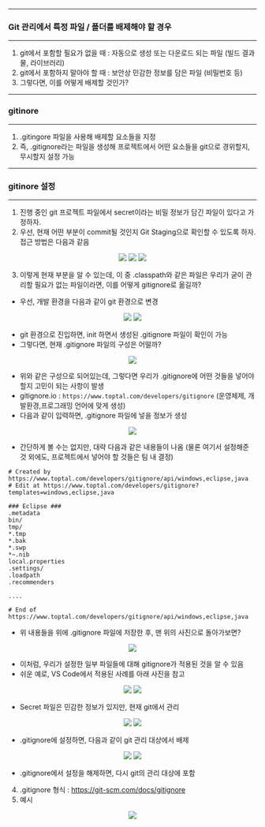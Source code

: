 -----
### Git 관리에서 특정 파일 / 폴더를 배제해야 할 경우
-----
1. git에서 포함할 필요가 없을 때 : 자동으로 생성 또는 다운로드 되는 파일 (빌드 결과물, 라이브러리)
2. git에서 포함하지 말아야 할 때 : 보안상 민감한 정보를 담은 파일 (비밀번호 등)
3. 그렇다면, 이를 어떻게 배제할 것인가?

-----
### gitinore
-----
1. .gitingore 파일을 사용해 배제할 요소들을 지정
2. 즉, .gitignore라는 파일을 생성해 프로젝트에서 어떤 요소들을 git으로 경위할지, 무시할지 설정 가능

-----
### gitinore 설정
-----
1. 진행 중인 git 프로젝트 파일에서 secret이라는 비밀 정보가 담긴 파일이 있다고 가정하자.
2. 우선, 현재 어떤 부분이 commit될 것인지 Git Staging으로 확인할 수 있도록 하자. 접근 방법은 다음과 같음
<div align="center">
<img src="https://github.com/sooyounghan/Git-Github/assets/34672301/a271e9c1-3baf-4d52-bed4-bc92e54a0f21">
<img src="https://github.com/sooyounghan/Git-Github/assets/34672301/20af6da0-bb7b-4e0b-9f7a-624e8118e8d7">
<img src="https://github.com/sooyounghan/Git-Github/assets/34672301/19619b65-069a-4c8a-8dcf-bd7f3a287b74">
</div>

3. 이렇게 현재 부분을 알 수 있는데, 이 중 .classpath와 같은 파일은 우리가 굳이 관리할 필요가 없는 파일이라면, 이를 어떻게 gitignore로 옮길까?
  - 우선, 개발 환경을 다음과 같이 git 환경으로 변경
<div align="center">
<img src = "https://github.com/sooyounghan/Git-Github/assets/34672301/0b76ff26-59f5-4756-a736-a105002f4b5b">
<img src = "https://github.com/sooyounghan/Git-Github/assets/34672301/4e0b67c5-5cea-42d0-a19e-9813846b71e2">
</div>

  - git 환경으로 진입하면, init 하면서 생성된 .gitignore 파일이 확인이 가능
  - 그렇다면, 현재 .gitignore 파일의 구성은 어떨까?
<div align="center">
<img src="https://github.com/sooyounghan/Git-Github/assets/34672301/227d51bc-49d5-46ae-aaf2-f0a51575249b">
</div>

  - 위와 같은 구성으로 되어있는데, 그렇다면 우리가 .gitignore에 어떤 것들을 넣어야 할지 고민이 되는 사항이 발생
  - gitignore.io : ```https://www.toptal.com/developers/gitignore``` (운영체제, 개발환경,프로그래밍 언어에 맞게 생성)
  - 다음과 같이 입력하면, .gitignore 파일에 넣을 정보가 생성
<div align="center">
<img src = "https://github.com/sooyounghan/Git-Github/assets/34672301/8a1846c2-997f-43ae-b453-45fdebe05b48">
</div>

  - 간단하게 볼 수는 없지만, 대략 다음과 같은 내용들이 나옴 (물론 여기서 설정해준 것 외에도, 프로젝트에서 넣어야 할 것들은 팀 내 결정)
```
# Created by https://www.toptal.com/developers/gitignore/api/windows,eclipse,java
# Edit at https://www.toptal.com/developers/gitignore?templates=windows,eclipse,java

### Eclipse ###
.metadata
bin/
tmp/
*.tmp
*.bak
*.swp
*~.nib
local.properties
.settings/
.loadpath
.recommenders

....

# End of https://www.toptal.com/developers/gitignore/api/windows,eclipse,java
```

 - 위 내용들을 위에 .gitignore 파일에 저장한 후, 맨 위의 사진으로 돌아가보면?
<div align="center">
<img src ="https://github.com/sooyounghan/Git-Github/assets/34672301/68799bc0-3939-4b74-a47a-654884bca0e5">
</div>

  - 이처럼, 우리가 설정한 일부 파일들에 대해 gitignore가 적용된 것을 알 수 있음
  - 쉬운 예로, VS Code에서 적용된 사례를 아래 사진을 참고
<div align="center">
<img src = "https://github.com/sooyounghan/Git-Github/assets/34672301/345bdeee-8466-4bfb-be10-57b0a04b5333">
<img src = "https://github.com/sooyounghan/Git-Github/assets/34672301/026a634c-32ec-4314-b922-31d51f24abe5">
</div>

  + Secret 파일은 민감한 정보가 있지만, 현재 git에서 관리

<div align="center">
<img src = "https://github.com/sooyounghan/Git-Github/assets/34672301/5364ecb0-c332-441e-b077-ccdb9442dc9b">
<img src = "https://github.com/sooyounghan/Git-Github/assets/34672301/a8b47257-f5d5-45f0-af45-dc4f96fad3d4">
</div>

  + .gitignore에 설정하면, 다음과 같이 git 관리 대상에서 배제

<div align="center">
<img src = "https://github.com/sooyounghan/Git-Github/assets/34672301/4364164a-cb48-4e53-aa08-67f121a79aac">
<img src = "https://github.com/sooyounghan/Git-Github/assets/34672301/9af69d08-49e0-4a8a-bfe8-fb4f309a13e8">
</div>

  + .gitignore에서 설정을 해제하면, 다시 git의 관리 대상에 포함

4. .gitignore 형식 : https://git-scm.com/docs/gitignore
5. 예시
<div align="center">
<img src = "https://github.com/sooyounghan/Git-Github/assets/34672301/0c2d2c34-d15d-42fc-9096-6d50e8d5d34c">
</div>

